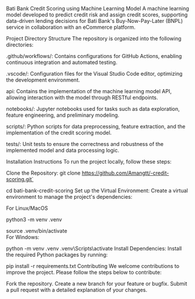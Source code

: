 Bati Bank Credit Scoring using Machine Learning Model
A machine learning model developed to predict credit risk and assign credit scores, supporting data-driven lending decisions for Bati Bank's Buy-Now-Pay-Later (BNPL) service in collaboration with an eCommerce platform.

Project Directory Structure
The repository is organized into the following directories:

.github/workflows/: Contains configurations for GitHub Actions, enabling continuous integration and automated testing.

.vscode/: Configuration files for the Visual Studio Code editor, optimizing the development environment.

api: Contains the implementation of the machine learning model API, allowing interaction with the model through RESTful endpoints.

notebooks/: Jupyter notebooks used for tasks such as data exploration, feature engineering, and preliminary modeling.

scripts/: Python scripts for data preprocessing, feature extraction, and the implementation of the credit scoring model.

tests/: Unit tests to ensure the correctness and robustness of the implemented model and data processing logic.

Installation Instructions
To run the project locally, follow these steps:

Clone the Repository:
git clone https://github.com/Amangtt/-credit-scoring.git`

cd bati-bank-credit-scoring
Set up the Virtual Environment:
Create a virtual environment to manage the project's dependencies:

For Linux/MacOS

python3 -m venv .venv

source .venv/bin/activate  
For Windows:

python -m venv .venv
.venv\Scripts\activate
Install Dependencies:
Install the required Python packages by running:

pip install -r requirements.txt
Contributing
We welcome contributions to improve the project. Please follow the steps below to contribute:

Fork the repository.
Create a new branch for your feature or bugfix.
Submit a pull request with a detailed explanation of your changes.
